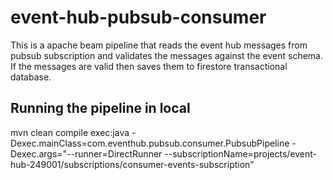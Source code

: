 # event-hub-pubsub-consumer
This is a apache beam pipeline that reads the event hub messages from pubsub subscription and validates the messages against 
the event schema. If the messages are valid then saves them to firestore transactional database.

## Running the pipeline in local
mvn clean compile exec:java -Dexec.mainClass=com.eventhub.pubsub.consumer.PubsubPipeline -Dexec.args="--runner=DirectRunner --subscriptionName=projects/event-hub-249001/subscriptions/consumer-events-subscription"
